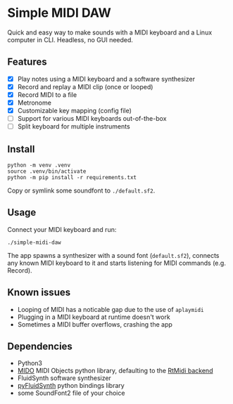 # Simple MIDI DAW

Quick and easy way to make sounds with a MIDI keyboard and a Linux computer in CLI.
Headless, no GUI needed.


## Features

- [x] Play notes using a MIDI keyboard and a software synthesizer
- [x] Record and replay a MIDI clip (once or looped)
- [x] Record MIDI to a file
- [x] Metronome
- [x] Customizable key mapping (config file)
- [ ] Support for various MIDI keyboards out-of-the-box
- [ ] Split keyboard for multiple instruments

## Install

```shell
python -m venv .venv
source .venv/bin/activate
python -m pip install -r requirements.txt
```

Copy or symlink some soundfont to `./default.sf2`.

## Usage

Connect your MIDI keyboard and run:

```shell
./simple-midi-daw
```

The app spawns a synthesizer with a sound font (`default.sf2`),
connects any known MIDI keyboard to it
and starts listening for MIDI commands (e.g. Record).

## Known issues
- Looping of MIDI has a noticable gap due to the use of `aplaymidi`
- Plugging in a MIDI keyboard at runtime doesn't work
- Sometimes a MIDI buffer overflows, crashing the app

## Dependencies

- Python3
- [MIDO](https://github.com/mido/mido/) MIDI Objects python library, defaulting to the [RtMidi backend](https://mido.readthedocs.io/en/stable/backends/rtmidi.html)
- FluidSynth software synthesizer
- [pyFluidSynth](https://github.com/nwhitehead/pyfluidsynth) python bindings library
- some SoundFont2 file of your choice

